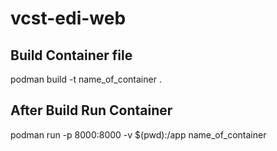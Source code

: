 # vcst-edi-web
## Build Container file
podman build -t name_of_container .
## After Build Run Container
podman run -p 8000:8000 -v $(pwd):/app name_of_container
